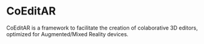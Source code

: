 # CoEditAR
CoEditAR is a framework to facilitate the creation of colaborative 3D editors, optimized for Augmented/Mixed Reality devices.
